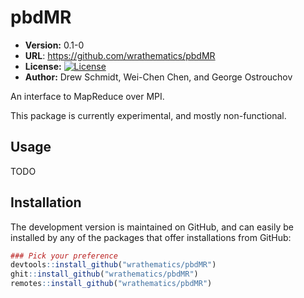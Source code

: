 # pbdMR

* **Version:** 0.1-0
* **URL**: https://github.com/wrathematics/pbdMR
* **License:** [![License](http://img.shields.io/badge/license-BSD%202--Clause-orange.svg?style=flat)](http://opensource.org/licenses/BSD-2-Clause)
* **Author:** Drew Schmidt, Wei-Chen Chen, and George Ostrouchov


An interface to MapReduce over MPI.

This package is currently experimental, and mostly non-functional.

## Usage

TODO




## Installation

The development version is maintained on GitHub, and can easily be installed by any of the packages that offer installations from GitHub:

```r
### Pick your preference
devtools::install_github("wrathematics/pbdMR")
ghit::install_github("wrathematics/pbdMR")
remotes::install_github("wrathematics/pbdMR")
```

